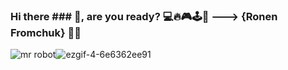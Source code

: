 ### Hi there ### 👋, are you ready? 💻🔥🎮🕹️👾 ---> {Ronen Fromchuk} 🤴🏼

![mr robot](https://user-images.githubusercontent.com/90146636/155009521-5fae5d73-b0a1-47ac-902d-0b46fa2998d6.gif)![ezgif-4-6e6362ee91](https://user-images.githubusercontent.com/90146636/155009828-b5b38844-33ea-43c6-8052-599893e50486.gif)

